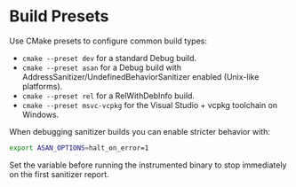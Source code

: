 # Build Presets

Use CMake presets to configure common build types:

- `cmake --preset dev` for a standard Debug build.
- `cmake --preset asan` for a Debug build with AddressSanitizer/UndefinedBehaviorSanitizer enabled (Unix-like platforms).
- `cmake --preset rel` for a RelWithDebInfo build.
- `cmake --preset msvc-vcpkg` for the Visual Studio + vcpkg toolchain on Windows.

When debugging sanitizer builds you can enable stricter behavior with:

```sh
export ASAN_OPTIONS=halt_on_error=1
```

Set the variable before running the instrumented binary to stop immediately on the first sanitizer report.
